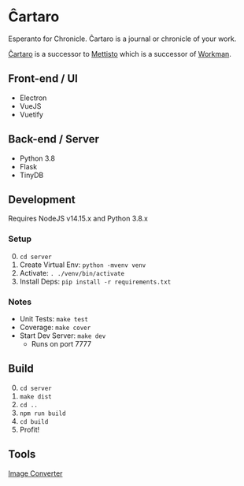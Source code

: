 # Ĉartaro
Esperanto for Chronicle. Ĉartaro is a journal or chronicle of your work.

[Ĉartaro](https://github.com/ccaroon/cartaro) is a successor to
[Mettisto](https://github.com/ccaroon/metiisto) which is a successor of
[Workman](https://github.com/ccaroon/workman).

## Front-end / UI
* Electron
* VueJS
* Vuetify

## Back-end / Server
* Python 3.8
* Flask
* TinyDB

## Development
Requires NodeJS v14.15.x and Python 3.8.x

### Setup
0. `cd server`
1. Create Virtual Env: `python -mvenv venv`
2. Activate: `. ./venv/bin/activate`
3. Install Deps: `pip install -r requirements.txt`

### Notes
* Unit Tests: `make test`
* Coverage: `make cover`
* Start Dev Server: `make dev`
    - Runs on port 7777

## Build
0. `cd server`
1. `make dist`
2. `cd ..`
3. `npm run build`
4. `cd build`
5. Profit!

## Tools
[Image Converter](https://anyconv.com/png-to-icns-converter/)
